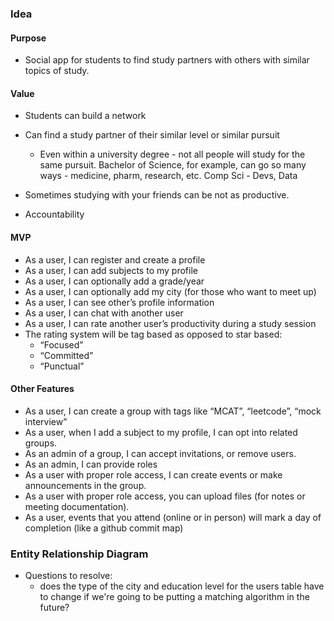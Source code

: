 ### Idea

#### Purpose

- Social app for students to find study partners with others with similar topics of study.

#### Value

- Students can build a network

- Can find a study partner of their similar level or similar pursuit
  - Even within a university degree - not all people will study for the same pursuit. Bachelor of Science, for example, can go so many ways - medicine, pharm, research, etc. Comp Sci - Devs, Data
- Sometimes studying with your friends can be not as productive.
- Accountability

#### MVP

- As a user, I can register and create a profile
- As a user, I can add subjects to my profile
- As a user, I can optionally add a grade/year
- As a user, I can optionally add my city (for those who want to meet up)
- As a user, I can see other’s profile information
- As a user, I can chat with another user
- As a user, I can rate another user’s productivity during a study session
- The rating system will be tag based as opposed to star based:
  - “Focused”
  - “Committed”
  - “Punctual”

#### Other Features

- As a user, I can create a group with tags like “MCAT”, “leetcode”, “mock interview”
- As a user, when I add a subject to my profile, I can opt into related groups.
- As an admin of a group, I can accept invitations, or remove users.
- As an admin, I can provide roles
- As a user with proper role access, I can create events or make announcements in the group.
- As a user with proper role access, you can upload files (for notes or meeting documentation).
- As a user, events that you attend (online or in person) will mark a day of completion (like a github commit map)

### Entity Relationship Diagram

- Questions to resolve:
  - does the type of the city and education level for the users table have to change if we're going to be putting a matching algorithm in the future?
